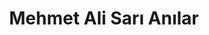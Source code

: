 ---
order: 1
title:  "Mehmet Ali Sarı Anılar"
img: "assets/images/slides/3.jpg"
mobile-img: "assets/images/slides/3m.jpg"
href: "https://www.youtube.com/watch?v=XD6zi7jITHo"
target: "_blank" # 
---